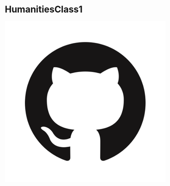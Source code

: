 # HumanitiesClass1

![GithubLogo.png](https://github.com/bbravo101/HumanitiesClass1/blob/main/GithubLogo.png)
